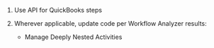 1. Use API for QuickBooks steps
2. Wherever applicable, update code per Workflow Analyzer results:

   * Manage Deeply Nested Activities
